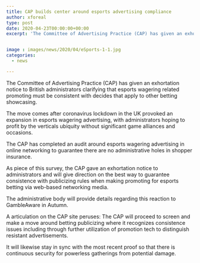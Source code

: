 ```yaml
---
title: CAP builds center around esports advertising compliance
author: xforeal 
type: post
date: 2020-04-23T00:00:00+00:00
excerpt: 'The Committee of Advertising Practice (CAP) has given an exhortation notice to British administrators clarifying that esports wagering related promoting must be consistent with decides that apply to other betting marketing '


image : images/news/2020/04/eSports-1-1.jpg
categories:
  - news

---
```

The Committee of Advertising Practice (CAP) has given an exhortation notice to British administrators clarifying that esports wagering related promoting must be consistent with decides that apply to other betting showcasing. 

The move comes after coronavirus lockdown in the UK provoked an expansion in esports wagering advertising, with administrators hoping to profit by the verticals ubiquity without significant game alliances and occasions. 

The CAP has completed an audit around esports wagering advertising in online networking to guarantee there are no administrative holes in shopper insurance. 

As piece of this survey, the CAP gave an exhortation notice to administrators and will give direction on the best way to guarantee consistence with publicizing rules when making promoting for esports betting via web-based networking media. 

The administrative body will provide details regarding this reaction to GambleAware in Autumn. 

A articulation on the CAP site peruses: The CAP will proceed to screen and make a move around betting publicizing where it recognizes consistence issues including through further utilization of promotion tech to distinguish resistant advertisements. 

It will likewise stay in sync with the most recent proof so that there is continuous security for powerless gatherings from potential damage.
